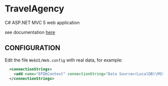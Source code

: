 # TravelAgency

C# ASP.NET MVC 5 web application

see documentation [here](https://drive.google.com/open?id=1ukGhP0i4DDVSymARQg2chdeVzeXIVD95)

CONFIGURATION
-------------

Edit the file `WebUI/Web.config` with real data, for example:

```xml
  <connectionStrings>
    <add name="EFDbContext" connectionString="Data Source=(LocalDB)\MSSQLLocalDB;AttachDbFilename=C:\Users\username\DB\myDB.mdf;Integrated Security=True;Connect Timeout=30" providerName="System.Data.SqlClient" />
  </connectionStrings>
```
